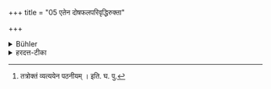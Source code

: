 +++
title = "05 एतेन दोषफलपरिवृद्धिरुक्ता"

+++

<details><summary>Bühler</summary>

5. The increase of the results of sins has been explained hereby.
</details>

<details><summary>हरदत्त-टीका</summary>

## सूत्रम्
एतेन दोषफलपरिवृद्विरुक्ता ॥ ५ ॥  
### टिप्पनी
एतेनैव न्यायेन दुष्कर्मफलपरिवद्धिरप्युक्ता वेदितव्या । [^१]तत्रोहेन पठनीयम्— सर्ववर्णानां स्वधर्माननुष्ठाने परमपरिमितदुःखम् । ततः परिवृत्तौ कर्मफलशेषेण दुष्टां जात्यादिकामद्रव्यान्तामधर्मानुष्ठानमिति प्रतिपद्यते । तच्चक्रवदुभयोर्दुःख एच वर्तते। यथौषधिवनस्पतीनां बीजस्य क्षेत्रकर्मविशेषाभावे फलहानिरेवमिति ॥५॥   

[^१]: तत्रोक्तं व्यत्ययेन पठनीयम् । इति. घ. पु.
</details>
